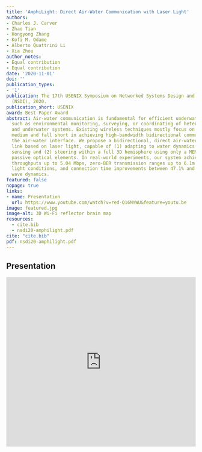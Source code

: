 ```yaml
---
title: 'AmphiLight: Direct Air-Water Communication with Laser Light'
authors:
- Charles J. Carver
- Zhao Tian
- Hongyong Zhang
- Kofi M. Odame
- Alberto Quattrini Li
- Xia Zhou
author_notes:
- Equal contribution
- Equal contribution
date: '2020-11-01'
doi: ''
publication_types:
- '1'
publication: The 17th USENIX Symposium on Networked Systems Design and Implementation
  (NSDI), 2020.
publication_short: USENIX
award: Best Paper Award
abstract: Air-water communication is fundamental for efficient underwater operations,
  such as environmental monitoring, surveying, or coordinating of heterogeneous aerial
  and underwater systems. Existing wireless techniques mostly focus on a single physical
  medium and fall short in achieving high-bandwidth bidirectional communication across
  the air-water interface. We propose a bidirectional, direct air-water wireless communication
  link based on laser light, capable of (1) adapting to water dynamics with ultrasonic
  sensing and (2) steering within a full 3D hemisphere using only a MEMS mirror and
  passive optical elements. In real-world experiments, our system achieves static
  throughputs up to 5.04 Mbps, zero-BER transmission ranges up to 6.1m in strong ambient
  light conditions, and connection time improvements between 47.1% and 29.5% during
  wave dynamics.
featured: false
nopage: true
links:
- name: Presentation
  url: https://www.youtube.com/watch?v=red-Q16MYWU&feature=youtu.be
image: featured.jpg
image-alt: 3D Wi-Fi reflector brain map
resources:
  - cite.bib
  - nsdi20-amphilight.pdf
cite: "cite.bib"
pdf: nsdi20-amphilight.pdf
---
```



## Presentation
<iframe width="100%" height="450" src="https://www.youtube.com/embed/red-Q16MYWU" frameborder="0" allow="accelerometer; autoplay; encrypted-media; gyroscope; picture-in-picture" allowfullscreen></iframe>